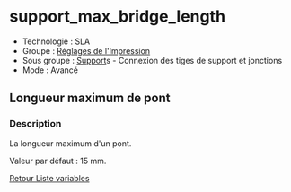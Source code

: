 # support_max_bridge_length

* Technologie : SLA
* Groupe : [Réglages de l'Impression](../sla_printer/sla_parameters.md)
* Sous groupe : [Support](../print_settings/print_settings.md#support)s - Connexion des tiges de support et jonctions
* Mode : Avancé

## Longueur maximum de pont

### Description

La longueur maximum d'un pont.

Valeur par défaut : 15 mm.

[Retour Liste variables](variable_list.md)